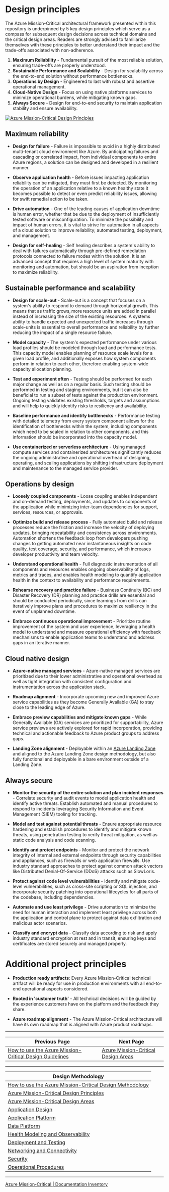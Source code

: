 # Design principles

The Azure Mission-Critical architectural framework presented within this repository is underpinned by 5 key design principles which serve as a compass for subsequent design decisions across technical domains and the critical design areas. Readers are strongly advised to familiarize themselves with these principles to better understand their impact and the trade-offs associated with non-adherence.

1. **Maximum Reliability** - Fundamental pursuit of the most reliable solution, ensuring trade-offs are properly understood.
1. **Sustainable Performance and Scalability** - Design for scalability across the end-to-end solution without performance bottlenecks.
1. **Operations by Design** - Engineered to last with robust and assertive operational management.
1. **Cloud-Native Design** - Focus on using native platforms services to minimize operational burdens, while mitigating known gaps.
1. **Always Secure** - Design for end-to-end security to maintain application stability and ensure availability.

[![Azure Mission-Critical Design Principles](/docs/media/design-principles.png "Azure Mission-Critical Design Principles")](./Principles.md)

## Maximum reliability

- **Design for failure** - Failure is impossible to avoid in a highly distributed multi-tenant cloud environment like Azure. By anticipating failures and cascading or correlated impact, from individual components to entire Azure regions, a solution can be designed and developed in a resilient manner.

- **Observe application health** - Before issues impacting application reliability can be mitigated, they must first be detected. By monitoring the operation of an application relative to a known healthy state it becomes possible to detect or even predict reliability issues, allowing for swift remedial action to be taken.

- **Drive automation** - One of the leading causes of application downtime is human error, whether that be due to the deployment of insufficiently tested software or misconfiguration. To minimize the possibility and impact of human errors, it is vital to strive for automation in all aspects of a cloud solution to improve reliability; automated testing, deployment, and management.

- **Design for self-healing** - Self healing describes a system's ability to deal with failures automatically through pre-defined remediation protocols connected to failure modes within the solution. It is an advanced concept that requires a high level of system maturity with monitoring and automation, but should be an aspiration from inception to maximize reliability.

## Sustainable performance and scalability

- **Design for scale-out** - Scale-out is a concept that focuses on a system's ability to respond to demand through horizontal growth. This means that as traffic grows, more resource units are added in parallel instead of increasing the size of the existing resources. A systems ability to handle expected and unexpected traffic increases through scale-units is essential to overall performance and reliability by further reducing the impact of a single resource failure.

- **Model capacity** - The system's expected performance under various load profiles should be modeled through load and performance tests. This capacity model enables planning of resource scale levels for a given load profile, and additionally exposes how system components perform in relation to each other, therefore enabling system-wide capacity allocation planning.

- **Test and experiment often** - Testing should be performed for each major change as well as on a regular basis. Such testing should be performed in testing and staging environments, but it can also be beneficial to run a subset of tests against the production environment. Ongoing testing validates existing thresholds, targets and assumptions and will help to quickly identify risks to resiliency and availability.

- **Baseline performance and identify bottlenecks** - Performance testing with detailed telemetry from every system component allows for the identification of bottlenecks within the system, including components which need to be scaled in relation to other components, and this information should be incorporated into the capacity model.

- **Use containerized or serverless architecture** - Using managed compute services and containerized architectures significantly reduces the ongoing administrative and operational overhead of designing, operating, and scaling applications by shifting infrastructure deployment and maintenance to the managed service provider.

## Operations by design

- **Loosely coupled components** - Loose coupling enables independent and on-demand testing, deployments, and updates to components of the application while minimizing inter-team dependencies for support, services, resources, or approvals.

- **Optimize build and release process** - Fully automated build and release processes reduce the friction and increase the velocity of deploying updates, bringing repeatability and consistency across environments. Automation shortens the feedback loop from developers pushing changes to getting automated near instantaneous insights on code quality, test coverage, security, and performance, which increases developer productivity and team velocity.

- **Understand operational health** - Full diagnostic instrumentation of all components and resources enables ongoing observability of logs, metrics and traces, and enables health modeling to quantify application health in the context to availability and performance requirements.

- **Rehearse recovery and practice failure** - Business Continuity (BC) and Disaster Recovery (DR) planning and practice drills are essential and should be conducted periodically, since learnings from drills can iteratively improve plans and procedures to maximize resiliency in the event of unplanned downtime.

- **Embrace continuous operational improvement** - Prioritize routine improvement of the system and user experience, leveraging a health model to understand and measure operational efficiency with feedback mechanisms to enable application teams to understand and address gaps in an iterative manner.

## Cloud native design

- **Azure-native managed services** - Azure-native managed services are prioritized due to their lower administrative and operational overhead as well as tight integration with consistent configuration and instrumentation across the application stack.

- **Roadmap alignment** - Incorporate upcoming new and improved Azure service capabilities as they become Generally Available (GA) to stay close to the leading edge of Azure.

- **Embrace preview capabilities and mitigate known gaps** - While Generally Available (GA) services are prioritized for supportability, Azure service previews are actively explored for rapid incorporation, providing technical and actionable feedback to Azure product groups to address gaps.

- **Landing Zone alignment** - Deployable within an [Azure Landing Zone](https://docs.microsoft.com/azure/cloud-adoption-framework/ready/landing-zone/) and aligned to the Azure Landing Zone design methodology, but also fully functional and  deployable in a bare environment outside of a Landing Zone.

## Always secure

- **Monitor the security of the entire solution and plan incident responses** - Correlate security and audit events to model application health and identify active threats. Establish automated and manual procedures to respond to incidents leveraging Security Information and Event Management (SIEM) tooling for tracking.

- **Model and test against potential threats** - Ensure appropriate resource hardening and establish procedures to identify and mitigate known threats, using penetration testing to verify threat mitigation, as well as static code analysis and code scanning.

- **Identify and protect endpoints** - Monitor and protect the network integrity of internal and external endpoints through security capabilities and appliances, such as firewalls or web application firewalls. Use industry standard approaches to protect against common attack vectors like Distributed Denial-Of-Service (DDoS) attacks such as SlowLoris.

- **Protect against code level vulnerabilities** - Identify and mitigate code-level vulnerabilities, such as cross-site scripting or SQL injection, and incorporate security patching into operational lifecycles for all parts of the codebase, including dependencies.

- **Automate and use least privilege** - Drive automation to minimize the need for human interaction and implement least privilege across both the application and control plane to protect against data exfiltration and malicious actor scenarios.

- **Classify and encrypt data** - Classify data according to risk and apply industry standard encryption at rest and in transit, ensuring keys and certificates are stored securely and managed properly.

# Additional project principles

- **Production ready artifacts**: Every Azure Mission-Critical technical artifact will be ready for use in production environments with all end-to-end operational aspects considered.

- **Rooted in 'customer truth'** - All technical decisions will be guided by the experience customers have on the platform and the feedback they share.

- **Azure roadmap alignment** - The Azure Mission-Critical architecture will have its own roadmap that is aligned with Azure product roadmaps.

---

|Previous Page|Next Page|
|--|--|
|[How to use the Azure Mission-Critical Design Guidelines](./README.md)|[Azure Mission-Critical Design Areas](./Design-Areas.md)

---

|Design Methodology|
|--|
|[How to use the Azure Mission-Critical Design Methodology](./README.md)
|[Azure Mission-Critical Design Principles](./Principles.md)
|[Azure Mission-Critical Design Areas](./Design-Areas.md)
|[Application Design](./App-Design.md)
|[Application Platform](./App-Platform.md)
|[Data Platform](./Data-Platform.md)
|[Health Modeling and Observability](./Health-Modeling.md)
|[Deployment and Testing](./Deployment-Testing.md)
|[Networking and Connectivity](./Networking.md)
|[Security](./Security.md)
|[Operational Procedures](./Operational-Procedures.md)

---

[Azure Mission-Critical | Documentation Inventory](/docs/README.md)
